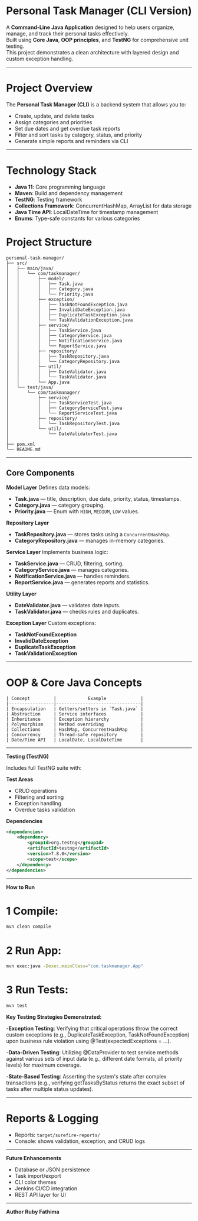 # Personal Task Manager (CLI Version)

A **Command-Line Java Application** designed to help users organize, manage, and track their personal tasks effectively.  
Built using **Core Java**, **OOP principles**, and **TestNG** for comprehensive unit testing.  
This project demonstrates a clean architecture with layered design and custom exception handling.

---

# Project Overview

The **Personal Task Manager (CLI)** is a backend system that allows you to:
- Create, update, and delete tasks  
- Assign categories and priorities  
- Set due dates and get overdue task reports  
- Filter and sort tasks by category, status, and priority  
- Generate simple reports and reminders via CLI  

---
# Technology Stack

- **Java 11**: Core programming language
- **Maven**: Build and dependency management
- **TestNG**: Testing framework
- **Collections Framework**: ConcurrentHashMap, ArrayList for data storage
- **Java Time API**: LocalDateTime for timestamp management
- **Enums**: Type-safe constants for various categories

#  Project Structure

```
personal-task-manager/
├── src/
│   ├── main/java/
│   │   └── com/taskmanager/
│   │       ├── model/
│   │       │   ├── Task.java
│   │       │   ├── Category.java
│   │       │   └── Priority.java
│   │       ├── exception/
│   │       │   ├── TaskNotFoundException.java
│   │       │   ├── InvalidDateException.java
│   │       │   ├── DuplicateTaskException.java
│   │       │   └── TaskValidationException.java
│   │       ├── service/
│   │       │   ├── TaskService.java
│   │       │   ├── CategoryService.java
│   │       │   ├── NotificationService.java
│   │       │   └── ReportService.java
│   │       ├── repository/
│   │       │   ├── TaskRepository.java
│   │       │   └── CategoryRepository.java
│   │       ├── util/
│   │       │   ├── DateValidator.java
│   │       │   └── TaskValidator.java
│   │       └── App.java
│   └── test/java/
│       └── com/taskmanager/
│           ├── service/
│           │   ├── TaskServiceTest.java
│           │   ├── CategoryServiceTest.java
│           │   └── ReportServiceTest.java
│           ├── repository/
│           │   └── TaskRepositoryTest.java
│           └── util/
│               └── DateValidatorTest.java
│
├── pom.xml
└── README.md
```

---

## Core Components

**Model Layer** 
Defines data models:
- **Task.java** — title, description, due date, priority, status, timestamps.  
- **Category.java** — category grouping.  
- **Priority.java** — Enum with `HIGH`, `MEDIUM`, `LOW` values.  

**Repository Layer** 
- **TaskRepository.java** — stores tasks using a `ConcurrentHashMap`.  
- **CategoryRepository.java** — manages in-memory categories.  

**Service Layer** 
Implements business logic:
- **TaskService.java** — CRUD, filtering, sorting.  
- **CategoryService.java** — manages categories.  
- **NotificationService.java** — handles reminders.  
- **ReportService.java** — generates reports and statistics.  

**Utility Layer** 
- **DateValidator.java** — validates date inputs.  
- **TaskValidator.java** — checks rules and duplicates.  

**Exception Layer** 
Custom exceptions:
- **TaskNotFoundException**
- **InvalidDateException**
- **DuplicateTaskException**
- **TaskValidationException**
---

#  OOP & Core Java Concepts

```
| Concept         |            Example             |
|-----------------|--------------------------------|
| Encapsulation   | Getters/setters in `Task.java` |
| Abstraction     | Service interfaces             |
| Inheritance     | Exception hierarchy            |
| Polymorphism    | Method overriding              |
| Collections     | HashMap, ConcurrentHashMap     |
| Concurrency     | Thread-safe repository         |
| Date/Time API   | LocalDate, LocalDateTime       |

```
---

**Testing (TestNG)** 

Includes full TestNG suite with:

**Test Areas** 
- CRUD operations  
- Filtering and sorting  
- Exception handling  
- Overdue tasks validation  


**Dependencies** 

```xml
<dependencies>
    <dependency>
        <groupId>org.testng</groupId>
        <artifactId>testng</artifactId>
        <version>7.8.0</version>
        <scope>test</scope>
    </dependency>
</dependencies>
```
---

**How to Run** 

# 1️ Compile:
```bash
mvn clean compile
```

# 2️ Run App:
```bash
mvn exec:java -Dexec.mainClass="com.taskmanager.App"
```

# 3️ Run Tests:
```bash
mvn test
```

**Key Testing Strategies Demonstrated:**

-**Exception Testing**: 
        Verifying that critical operations throw the correct custom exceptions (e.g., DuplicateTaskException, TaskNotFoundException) upon business rule violation using @Test(expectedExceptions = ...).

-**Data-Driven Testing**: Utilizing @DataProvider to test service methods against various sets of input data (e.g., different date formats, all priority levels) for maximum coverage.

-**State-Based Testing**: Asserting the system's state after complex transactions (e.g., verifying getTasksByStatus returns the exact subset of tasks after multiple status updates).

---
# Reports & Logging

- Reports: `target/surefire-reports/`  
- Console: shows validation, exception, and CRUD logs  

---

**Future Enhancements**

- Database or JSON persistence  
- Task import/export  
- CLI color themes  
- Jenkins CI/CD integration  
- REST API layer for UI  

---

**Author**
**Ruby Fathima**   

